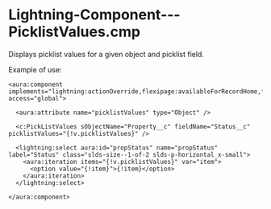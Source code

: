 # Lightning-Component---PicklistValues.cmp
Displays picklist values for a given object and picklist field.

Example of use:
    
    <aura:component implements="lightning:actionOverride,flexipage:availableForRecordHome,force:hasRecordId" access="global">
    
      <aura:attribute name="picklistValues" type="Object" />
      
      <c:PickListValues sObjectName="Property__c" fieldName="Status__c" picklistValues="{!v.picklistValues}" />            
      
      <lightning:select aura:id="propStatus" name="propStatus" label="Status" class="slds-size--1-of-2 slds-p-horizontal_x-small">
        <aura:iteration items="{!v.picklistValues}" var="item">   
          <option value="{!item}">{!item}</option>      
        </aura:iteration>    
      </lightning:select>
      
    </aura:component>
